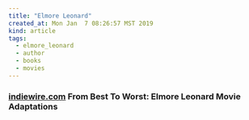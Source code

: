 ```yaml
---
title: "Elmore Leonard"
created_at: Mon Jan  7 08:26:57 MST 2019
kind: article
tags:
  - elmore_leonard
  - author
  - books
  - movies
---
```


<h3>
  <a href="https://www.indiewire.com/2013/05/from-best-to-worst-elmore-leonard-movie-adaptations-98187/" target="_blank">indiewire.com</a>
  From Best To Worst: Elmore Leonard Movie Adaptations
</h3>

<!--
html boilerplate fragments
<a href="" target="_blank"></a>
<a name=""></a>
<img src="" width="400px">
<ul>
  <li></li>
  <li><a href="" target="_blank"></a></li>
</ul>
<pre>
</pre>
<p style="margin-bottom: 2em;"></p>
<hr style="border: 0; height: 3px; background: #333; background-image: linear-gradient(to right, #ccc, #333, #ccc);">
<pre><code>
</code></pre>
<math xmlns='http://www.w3.org/1998/Math/MathML' display='block'>
</math>
:-->
